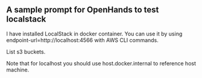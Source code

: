 

## A sample prompt for OpenHands to test localstack

I have installed LocalStack in docker container. You can use it by using endpoint-url=http://localhost:4566 with AWS CLI commands.

List s3 buckets.

Note that for localhost you should use host.docker.internal to reference host machine.